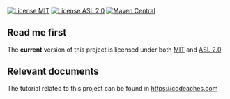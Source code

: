 [![License MIT][MIT badge]][MIT]
[![License ASL 2.0][ASL 2.0 badge]][ASL 2.0]
[![Maven Central][Maven Central badge]][Maven Central]

## Read me first

The **current** version of this project is licensed under both [MIT] and [ASL 2.0].

## Relevant documents

The tutorial related to this project can be found in https://codeaches.com

[MIT badge]: https://img.shields.io/:license-MIT%202.0-blue.svg
[MIT]: https://opensource.org/licenses/mit-license.php

[ASL 2.0 badge]: https://img.shields.io/:license-Apache%202.0-blue.svg 
[ASL 2.0]: http://www.apache.org/licenses/LICENSE-2.0.html

[Maven Central badge]: https://img.shields.io/maven-central/v/com.codeaches/cfgclientpetstore/6.0.0.svg?colorB=green&style=flat 
[Maven Central]: https://mvnrepository.com/artifact/com.codeaches/cfgclientpetstore/6.0.0
